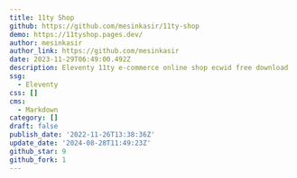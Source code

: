 ```yaml
---
title: 11ty Shop
github: https://github.com/mesinkasir/11ty-shop
demo: https://11tyshop.pages.dev/
author: mesinkasir
author_link: https://github.com/mesinkasir
date: 2023-11-29T06:49:00.492Z
description: Eleventy 11ty e-commerce online shop ecwid free download
ssg:
  - Eleventy
css: []
cms:
  - Markdown
category: []
draft: false
publish_date: '2022-11-26T13:38:36Z'
update_date: '2024-08-28T11:49:23Z'
github_star: 9
github_fork: 1
---
```

